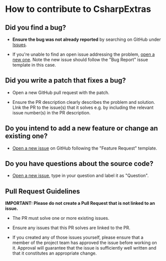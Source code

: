 # How to contribute to CsharpExtras

## **Did you find a bug?**

* **Ensure the bug was not already reported** by searching on GitHub under [Issues](https://github.com/ColmBhandal/CsharpExtras/issues).

* If you're unable to find an open issue addressing the problem, [open a new one](https://github.com/ColmBhandal/CsharpExtras/issues/new?assignees=&labels=bug&template=bug_report.md&title=). Note the new issue should follow the "Bug Report" issue template in this case.

## **Did you write a patch that fixes a bug?**

* Open a new GitHub pull request with the patch.

* Ensure the PR description clearly describes the problem and solution. LInk the PR to the issue(s) that it solves e.g. by including the relevant issue number(s) in the PR description.

## **Do you intend to add a new feature or change an existing one?**

* [Open a new issue](https://github.com/ColmBhandal/CsharpExtras/issues/new?assignees=&labels=enhancement&template=feature_request.md&title=) on GitHub following the "Feature Request" template.

## **Do you have questions about the source code?**

* [Open a new issue](https://github.com/ColmBhandal/CsharpExtras/issues/new), type in your question and label it as "Question".

## Pull Request Guidelines

**IMPORTANT: Please do not create a Pull Request that is not linked to an issue.**

* The PR must solve one or more existing issues.

* Ensure any issues that this PR solves are linked to the PR.

* If you created any of those issues yourself, please ensure that a member of the project team has approved the issue before working on it. Approval will guarantee that the issue is sufficiently well written and that it constitutes an appropriate change.
